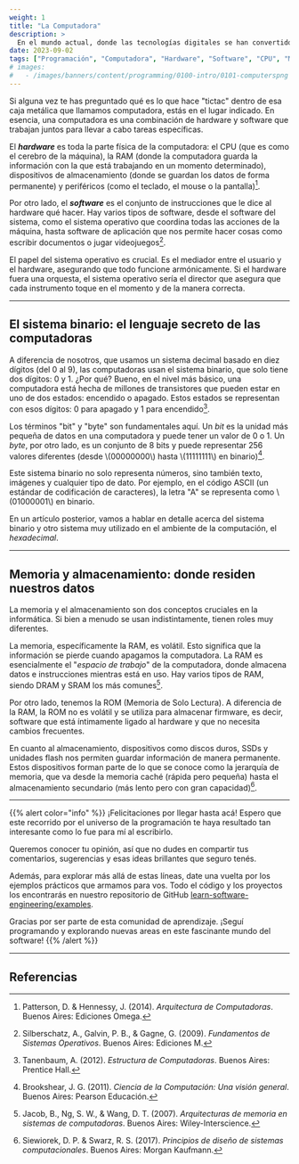 ```yaml
---
weight: 1
title: "La Computadora"
description: >
  En el mundo actual, donde las tecnologías digitales se han convertido en una extensión de nuestras vidas diarias, resulta esencial comprender los cimientos sobre los que se construyen nuestras herramientas digitales. En esta ocasión, nos sumergiremos en el corazón de las computadoras para entender cómo funcionan y por qué son esenciales en nuestra sociedad moderna.
date: 2023-09-02
tags: ["Programación", "Computadora", "Hardware", "Software", "CPU", "Memoria"]
# images:
#   - /images/banners/content/programming/0100-intro/0101-computerspng
---
```


Si alguna vez te has preguntado qué es lo que hace "tictac" dentro de esa caja metálica que llamamos computadora, estás en el lugar indicado. En esencia, una computadora es una combinación de hardware y software que trabajan juntos para llevar a cabo tareas específicas.

El ***hardware*** es toda la parte física de la computadora: el CPU (que es como el cerebro de la máquina), la RAM (donde la computadora guarda la información con la que está trabajando en un momento determinado), dispositivos de almacenamiento (donde se guardan los datos de forma permanente) y periféricos (como el teclado, el mouse o la pantalla)[^1].

Por otro lado, el ***software*** es el conjunto de instrucciones que le dice al hardware qué hacer. Hay varios tipos de software, desde el software del sistema, como el sistema operativo que coordina todas las acciones de la máquina, hasta software de aplicación que nos permite hacer cosas como escribir documentos o jugar videojuegos[^2].

El papel del sistema operativo es crucial. Es el mediador entre el usuario y el hardware, asegurando que todo funcione armónicamente. Si el hardware fuera una orquesta, el sistema operativo sería el director que asegura que cada instrumento toque en el momento y de la manera correcta.

---

## El sistema binario: el lenguaje secreto de las computadoras

A diferencia de nosotros, que usamos un sistema decimal basado en diez dígitos (del 0 al 9), las computadoras usan el sistema binario, que solo tiene dos dígitos: 0 y 1. ¿Por qué? Bueno, en el nivel más básico, una computadora está hecha de millones de transistores que pueden estar en uno de dos estados: encendido o apagado. Estos estados se representan con esos dígitos: 0 para apagado y 1 para encendido[^3].

Los términos "bit" y "byte" son fundamentales aquí. Un *bit* es la unidad más pequeña de datos en una computadora y puede tener un valor de 0 o 1. Un *byte*, por otro lado, es un conjunto de 8 bits y puede representar 256 valores diferentes (desde \\(00000000\\) hasta \\(11111111\\) en binario)[^4].

Este sistema binario no solo representa números, sino también texto, imágenes y cualquier tipo de dato. Por ejemplo, en el código ASCII (un estándar de codificación de caracteres), la letra "A" se representa como \\(01000001\\) en binario.

En un artículo posterior, vamos a hablar en detalle acerca del sistema binario y otro sistema muy utilizado en el ambiente de la computación, el *hexadecimal*.

---

## Memoria y almacenamiento: donde residen nuestros datos

La memoria y el almacenamiento son dos conceptos cruciales en la informática. Si bien a menudo se usan indistintamente, tienen roles muy diferentes.

La memoria, específicamente la RAM, es volátil. Esto significa que la información se pierde cuando apagamos la computadora. La RAM es esencialmente el "*espacio de trabajo*" de la computadora, donde almacena datos e instrucciones mientras está en uso. Hay varios tipos de RAM, siendo DRAM y SRAM los más comunes[^5].

Por otro lado, tenemos la ROM (Memoria de Solo Lectura). A diferencia de la RAM, la ROM no es volátil y se utiliza para almacenar firmware, es decir, software que está íntimamente ligado al hardware y que no necesita cambios frecuentes.

En cuanto al almacenamiento, dispositivos como discos duros, SSDs y unidades flash nos permiten guardar información de manera permanente. Estos dispositivos forman parte de lo que se conoce como la jerarquía de memoria, que va desde la memoria caché (rápida pero pequeña) hasta el almacenamiento secundario (más lento pero con gran capacidad)[^6].

---

{{% alert color="info" %}}
¡Felicitaciones por llegar hasta acá! Espero que este recorrido por el universo de la programación te haya resultado tan interesante como lo fue para mí al escribirlo.

Queremos conocer tu opinión, así que no dudes en compartir tus comentarios, sugerencias y esas ideas brillantes que seguro tenés.

Además, para explorar más allá de estas líneas, date una vuelta por los ejemplos prácticos que armamos para vos. Todo el código y los proyectos los encontrarás en nuestro repositorio de GitHub [learn-software-engineering/examples](https://github.com/learn-software-engineering/examples).

Gracias por ser parte de esta comunidad de aprendizaje. ¡Seguí programando y explorando nuevas areas en este fascinante mundo del software!
{{% /alert %}}

---

## Referencias

[^1]: Patterson, D. & Hennessy, J. (2014). *Arquitectura de Computadoras*. Buenos Aires: Ediciones Omega.
[^2]: Silberschatz, A., Galvin, P. B., & Gagne, G. (2009). *Fundamentos de Sistemas Operativos*. Buenos Aires: Ediciones M.
[^3]: Tanenbaum, A. (2012). *Estructura de Computadoras*. Buenos Aires: Prentice Hall.
[^4]: Brookshear, J. G. (2011). *Ciencia de la Computación: Una visión general*. Buenos Aires: Pearson Educación.
[^5]: Jacob, B., Ng, S. W., & Wang, D. T. (2007). *Arquitecturas de memoria en sistemas de computadoras*. Buenos Aires: Wiley-Interscience.
[^6]: Siewiorek, D. P. & Swarz, R. S. (2017). *Principios de diseño de sistemas computacionales*. Buenos Aires: Morgan Kaufmann.

